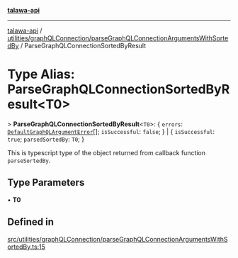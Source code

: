 [**talawa-api**](../../../../README.md)

***

[talawa-api](../../../../modules.md) / [utilities/graphQLConnection/parseGraphQLConnectionArgumentsWithSortedBy](../README.md) / ParseGraphQLConnectionSortedByResult

# Type Alias: ParseGraphQLConnectionSortedByResult\<T0\>

\> **ParseGraphQLConnectionSortedByResult**\<`T0`\>: \{ `errors`: [`DefaultGraphQLArgumentError`](../../type-aliases/DefaultGraphQLArgumentError.md)[]; `isSuccessful`: `false`; \} \| \{ `isSuccessful`: `true`; `parsedSortedBy`: `T0`; \}

This is typescript type of the object returned from callback function `parseSortedBy`.

## Type Parameters

• **T0**

## Defined in

[src/utilities/graphQLConnection/parseGraphQLConnectionArgumentsWithSortedBy.ts:15](https://github.com/PalisadoesFoundation/talawa-api/blob/3a5276aff43f5de4f7fab3ec9683a420dcdc7a06/src/utilities/graphQLConnection/parseGraphQLConnectionArgumentsWithSortedBy.ts#L15)
